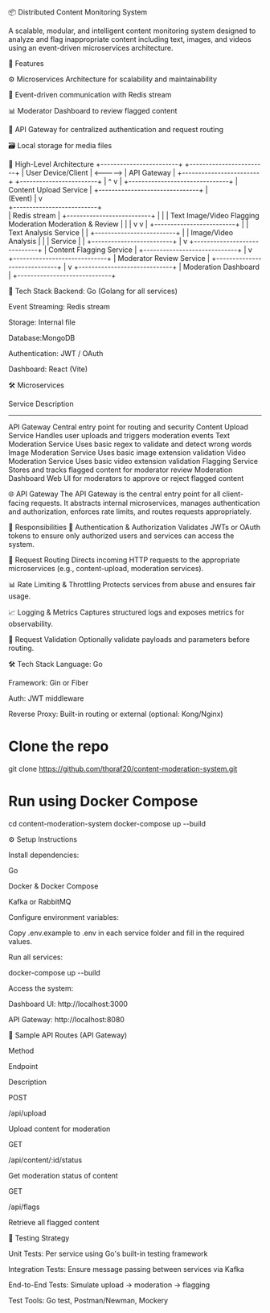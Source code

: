 📦 Distributed Content Monitoring System

A scalable, modular, and intelligent content monitoring system designed to analyze and flag inappropriate content including text, images, and videos using an event-driven microservices architecture.


🚀 Features

⚙️ Microservices Architecture for scalability and maintainability

📩 Event-driven communication with Redis stream

📊 Moderator Dashboard to review flagged content

🔐 API Gateway for centralized authentication and request routing

🗃️ Local storage for media files


📐 High-Level Architecture
+------------------------+         +------------------------+
|    User Device/Client  | <-----> |       API Gateway       |
+------------------------+         +------------------------+
                                        |        ^
                                        v        |
                          +-------------------------------+
                          |      Content Upload Service   |
                          +-------------------------------+
                                        |        
                                 (Event) |
                                        v        
                        +--------------------------+   
                        |     Redis stream         |
                        +--------------------------+
                             |          |          |
                          Text        Image/Video  Flagging
                          Moderation  Moderation   & Review
                             |          |           |
                             v          v           |
                       +-------------------------+  |
                       |   Text Analysis Service |  |
                       +-------------------------+  |
                       |  Image/Video Analysis   |  |
                       |      Service            |  |
                       +-------------------------+  |
                                                     v
                                +-----------------------------+
                                |   Content Flagging Service  |
                                +-----------------------------+
                                                     |
                                                     v
                                +-----------------------------+
                                |  Moderator Review Service   |
                                +-----------------------------+
                                                     |
                                                     v
                                +-----------------------------+
                                |     Moderation Dashboard    |
                                +-----------------------------+


🧱 Tech Stack
Backend: Go (Golang for all services)

Event Streaming: Redis stream

Storage: Internal file

Database:MongoDB

Authentication: JWT / OAuth

Dashboard: React (Vite)

🛠️ Microservices

Service	                      Description
--------                      -------------
API Gateway	                  Central entry point for routing and security
Content Upload Service	      Handles user uploads and triggers moderation events
Text Moderation Service	      Uses basic regex to validate and detect wrong words
Image Moderation Service	   Uses basic image extension validation
Video Moderation Service	   Uses basic video extension validation
Flagging Service	            Stores and tracks flagged content for moderator review
Moderation Dashboard	        Web UI for moderators to approve or reject flagged content

🌐 API Gateway
The API Gateway is the central entry point for all client-facing requests. It abstracts internal microservices, manages authentication and authorization, enforces rate limits, and routes requests appropriately.

🔧 Responsibilities
🔐 Authentication & Authorization
Validates JWTs or OAuth tokens to ensure only authorized users and services can access the system.

🚦 Request Routing
Directs incoming HTTP requests to the appropriate microservices (e.g., content-upload, moderation services).

📊 Rate Limiting & Throttling
Protects services from abuse and ensures fair usage.

📈 Logging & Metrics
Captures structured logs and exposes metrics for observability.

🧪 Request Validation
Optionally validate payloads and parameters before routing.

🛠 Tech Stack
Language: Go

Framework: Gin or Fiber

Auth: JWT middleware

Reverse Proxy: Built-in routing or external (optional: Kong/Nginx)


# Clone the repo
git clone https://github.com/thoraf20/content-moderation-system.git

# Run using Docker Compose
cd content-moderation-system
docker-compose up --build

⚙️ Setup Instructions

Install dependencies:

Go

Docker & Docker Compose

Kafka or RabbitMQ

Configure environment variables:

Copy .env.example to .env in each service folder and fill in the required values.

Run all services:

docker-compose up --build

Access the system:

Dashboard UI: http://localhost:3000

API Gateway: http://localhost:8080


🧪 Sample API Routes (API Gateway)

Method

Endpoint

Description

POST

/api/upload

Upload content for moderation

GET

/api/content/:id/status

Get moderation status of content

GET

/api/flags

Retrieve all flagged content


🧪 Testing Strategy

Unit Tests: Per service using Go's built-in testing framework

Integration Tests: Ensure message passing between services via Kafka

End-to-End Tests: Simulate upload → moderation → flagging

Test Tools: Go test, Postman/Newman, Mockery